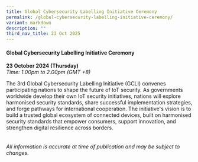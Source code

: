 ```yaml
---
title: Global Cybersecurity Labelling Initiative Ceremony
permalink: /global-cybersecurity-labelling-initiative-ceremony/
variant: markdown
description: ""
third_nav_title: 23 Oct 2025
---
```

#### **Global Cybersecurity Labelling Initiative Ceremony**

**23 October 2024 (Thursday)**  
*Time: 1.00pm to 2.00pm (GMT +8)*

The 3rd Global Cybersecurity Labelling Initiative (GCLI) convenes participating nations to shape the future of IoT security. As governments worldwide develop their own IoT security initiatives, nations will explore harmonised security standards, share successful implementation strategies, and forge pathways for international cooperation. The initiative's vision is to build a trusted global ecosystem of connected devices, built on harmonised security standards that empower consumers, support innovation, and strengthen digital resilience across borders.
<br><br><br>
*All information is accurate at time of publication and may be subject to changes.*